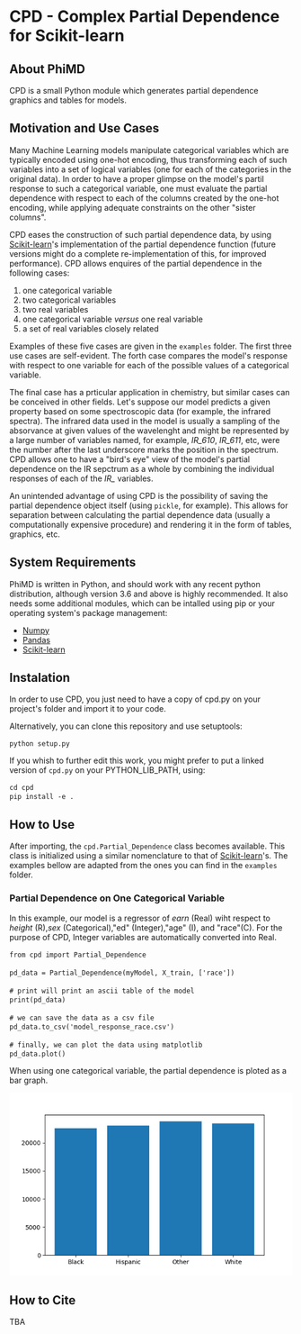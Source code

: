 # CPD - Complex Partial Dependence for Scikit-learn


## About PhiMD

CPD is a small Python module which generates partial dependence graphics and
tables for models.

## Motivation and Use Cases
Many Machine Learning models manipulate categorical variables which are
typically encoded using one-hot encoding, thus transforming each of such
variables into a set of logical variables (one for each of the categories in the
original data). In order to have a proper glimpse on the model's partil response
to such a categorical variable, one must evaluate the partial dependence with
respect to each of the columns created by the one-hot encoding, while applying
adequate constraints on the other "sister columns".

CPD eases the construction of such partial dependence data, by using
[Scikit-learn](https://scikit-learn.org)'s implementation of the partial
dependence function (future versions might do a complete re-implementation of
this, for improved performance). CPD allows enquires of the partial dependence
in the following cases:
1. one categorical variable
2. two categorical variables
3. two real variables
4. one categorical variable _versus_ one real variable
5. a set of real variables closely related

Examples of these five cases are given in the ```examples``` folder. The first
three use cases are self-evident. The forth case compares the model's response
with respect to one variable for each of the possible values of a categorical
variable.

The final case has a prticular application in chemistry, but similar cases can
be conceived in other fields. Let's suppose our model predicts a given property
based on some spectroscopic data (for example, the infrared spectra). The
infrared data used in the model is usually a sampling of the absorvance at given
values of the wavelenght and might be represented by a large number of variables
named, for example, *IR_610*, *IR_611*, etc, were the number after the last
underscore marks the position in the spectrum. CPD allows one to have a "bird's
eye" view of the model's partial dependence on the IR sepctrum as a whole by
combining the individual responses of each of the *IR_* variables.

An unintended advantage of using CPD is the possibility of saving the partial
dependence object itself (using ```pickle```, for example). This allows for
separation between calculating the partial dependence data (usually a
computationally expensive procedure) and rendering it in the form of tables,
graphics, etc.

## System Requirements
PhiMD is written in Python, and should work with any recent python distribution,
although version 3.6 and above is highly recommended. It also needs some
additional modules, which can be intalled using pip or your operating system's
package management:
* [Numpy](https://numpy.org/)
* [Pandas](https://pandas.pydata.org/)
* [Scikit-learn](https://scikit-learn.org)

## Instalation
In order to use CPD, you just need to have a copy of cpd.py on your project's
folder and import it to your code. 

Alternatively, you can clone this repository and use setuptools:

```
python setup.py
```

If you whish to further edit this work, you might prefer to put a linked version
of ```cpd.py``` on your PYTHON_LIB_PATH, using:

```
cd cpd
pip install -e .
```

## How to Use
After importing, the ```cpd.Partial_Dependence``` class becomes available. This
class is initialized using a similar nomenclature to that of
[Scikit-learn](https://scikit-learn.org)'s. The examples bellow are adapted from
the ones you can find in the ```examples``` folder.

### Partial Dependence on One Categorical Variable
In this example, our model is a regressor of _earn_ (Real) wiht respect to
_height_ (R),_sex_ (Categorical),"ed" (Integer),"age" (I), and "race"(C). For
the purpose of CPD, Integer variables are automatically converted into Real.
```
from cpd import Partial_Dependence

pd_data = Partial_Dependence(myModel, X_train, ['race'])

# print will print an ascii table of the model
print(pd_data)

# we can save the data as a csv file
pd_data.to_csv('model_response_race.csv')

# finally, we can plot the data using matplotlib
pd_data.plot()

```

When using one categorical variable, the partial dependence is ploted as a bar
graph.

![Figure of a one-dimensional categorical partial dependence](./figures/example_1dcpd.png)


## How to Cite
TBA

